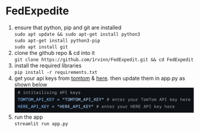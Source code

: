 # FedExpedite
1. ensure that python, pip and git are installed \
`sudo apt update && sudo apt-get install python3`\
`sudo apt-get install python3-pip`\
`sudo apt install git`
2. clone the github repo & cd into it\
`git clone https://github.com/1rvinn/FedExpedit.git && cd FedExpedit`
3. install the required libraries\
`pip install -r requirements.txt`
4. get your api keys from [tomtom](https://developer.tomtom.com/ "tomtom") & [here](https://platform.here.com/ "here"). then update them in app.py as shown below\
![](https://github.com/1rvinn/FedExpedite/blob/main/images/screenshot.png?raw=true)
5. run the app\
`streamlit run app.py`

